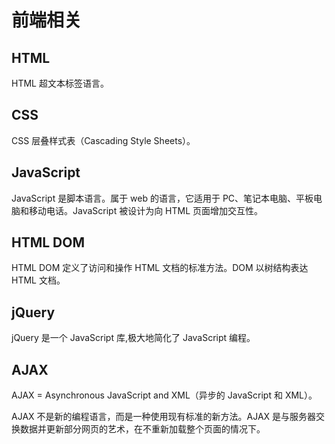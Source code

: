 # 前端相关

## HTML

HTML 超文本标签语言。

## CSS

CSS 层叠样式表（Cascading Style Sheets）。

## JavaScript

JavaScript 是脚本语言。属于 web 的语言，它适用于 PC、笔记本电脑、平板电脑和移动电话。JavaScript 被设计为向 HTML 页面增加交互性。

## HTML DOM

HTML DOM 定义了访问和操作 HTML 文档的标准方法。DOM 以树结构表达 HTML 文档。

## jQuery

jQuery 是一个 JavaScript 库,极大地简化了 JavaScript 编程。

## AJAX

AJAX = Asynchronous JavaScript and XML（异步的 JavaScript 和 XML）。

AJAX 不是新的编程语言，而是一种使用现有标准的新方法。AJAX 是与服务器交换数据并更新部分网页的艺术，在不重新加载整个页面的情况下。